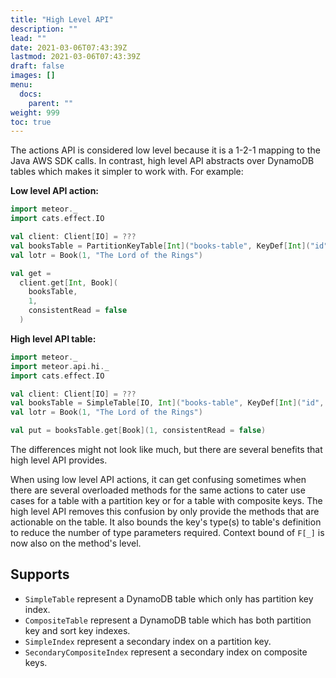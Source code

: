 ```yaml
---
title: "High Level API"
description: ""
lead: ""
date: 2021-03-06T07:43:39Z
lastmod: 2021-03-06T07:43:39Z
draft: false
images: []
menu: 
  docs:
    parent: ""
weight: 999
toc: true
---
```


The actions API is considered low level because it is a 1-2-1 mapping to the Java AWS SDK calls.
In contrast, high level API abstracts over DynamoDB tables which makes it simpler to work with.
For example:

**Low level API action:**

```scala
import meteor._
import cats.effect.IO

val client: Client[IO] = ???
val booksTable = PartitionKeyTable[Int]("books-table", KeyDef[Int]("id", DynamoDbType.N))
val lotr = Book(1, "The Lord of the Rings")

val get =
  client.get[Int, Book](
    booksTable,
    1,
    consistentRead = false
  )
```

**High level API table:**

```scala
import meteor._
import meteor.api.hi._
import cats.effect.IO

val client: Client[IO] = ???
val booksTable = SimpleTable[IO, Int]("books-table", KeyDef[Int]("id", DynamoDbType.N), client)
val lotr = Book(1, "The Lord of the Rings")

val put = booksTable.get[Book](1, consistentRead = false)
```

The differences might not look like much, but there are several benefits that high level API 
provides. 

When using low level API actions, it can get confusing sometimes when there are several 
overloaded methods for the same actions to cater use cases for a table with a partition key or for 
a table with composite keys. The high level API removes this confusion by only provide the methods
that are actionable on the table. It also bounds the key's type(s) to table's definition to reduce 
the number of type parameters required. Context bound of `F[_]` is now also on the method's level. 

## Supports

- `SimpleTable` represent a DynamoDB table which only has partition key index.
- `CompositeTable` represent a DynamoDB table which has both partition key and sort key indexes.
- `SimpleIndex` represent a secondary index on a partition key.
- `SecondaryCompositeIndex` represent a secondary index on composite keys.
